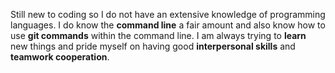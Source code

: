 Still new to coding so I do not have an extensive knowledge of programming languages. I do know the **command line** a fair amount and also know how to use **git commands** within the command line. I am always trying to **learn** new things and pride myself on having good **interpersonal skills** and **teamwork cooperation**. 
